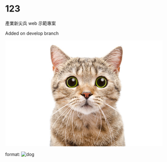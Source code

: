# 123

產業新尖兵 web 示範專案  

Added on develop branch

![cat](./image/cat.jpg)

format: ![dog](https://images.chinatimes.com/newsphoto/2020-07-04/1024/20200704002959.jpg)

